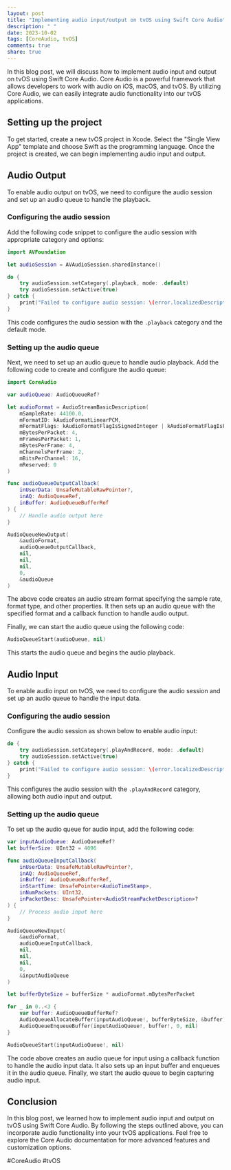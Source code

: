 ```yaml
---
layout: post
title: "Implementing audio input/output on tvOS using Swift Core Audio"
description: " "
date: 2023-10-02
tags: [CoreAudio, tvOS]
comments: true
share: true
---
```


In this blog post, we will discuss how to implement audio input and output on tvOS using Swift Core Audio. Core Audio is a powerful framework that allows developers to work with audio on iOS, macOS, and tvOS. By utilizing Core Audio, we can easily integrate audio functionality into our tvOS applications.

## Setting up the project

To get started, create a new tvOS project in Xcode. Select the "Single View App" template and choose Swift as the programming language. Once the project is created, we can begin implementing audio input and output.

## Audio Output

To enable audio output on tvOS, we need to configure the audio session and set up an audio queue to handle the playback.

### Configuring the audio session

Add the following code snippet to configure the audio session with appropriate category and options:

```swift
import AVFoundation

let audioSession = AVAudioSession.sharedInstance()

do {
    try audioSession.setCategory(.playback, mode: .default)
    try audioSession.setActive(true)
} catch {
    print("Failed to configure audio session: \(error.localizedDescription)")
}
```

This code configures the audio session with the `.playback` category and the default mode.

### Setting up the audio queue

Next, we need to set up an audio queue to handle audio playback. Add the following code to create and configure the audio queue:

```swift
import CoreAudio

var audioQueue: AudioQueueRef?

let audioFormat = AudioStreamBasicDescription(
    mSampleRate: 44100.0,
    mFormatID: kAudioFormatLinearPCM,
    mFormatFlags: kAudioFormatFlagIsSignedInteger | kAudioFormatFlagIsPacked,
    mBytesPerPacket: 4,
    mFramesPerPacket: 1,
    mBytesPerFrame: 4,
    mChannelsPerFrame: 2,
    mBitsPerChannel: 16,
    mReserved: 0
)

func audioQueueOutputCallback(
    inUserData: UnsafeMutableRawPointer?,
    inAQ: AudioQueueRef,
    inBuffer: AudioQueueBufferRef
) {
    // Handle audio output here
}

AudioQueueNewOutput(
    &audioFormat,
    audioQueueOutputCallback,
    nil,
    nil,
    nil,
    0,
    &audioQueue
)
```

The above code creates an audio stream format specifying the sample rate, format type, and other properties. It then sets up an audio queue with the specified format and a callback function to handle audio output.

Finally, we can start the audio queue using the following code:

```swift
AudioQueueStart(audioQueue, nil)
```

This starts the audio queue and begins the audio playback.

## Audio Input

To enable audio input on tvOS, we need to configure the audio session and set up an audio queue to handle the input data.

### Configuring the audio session

Configure the audio session as shown below to enable audio input:

```swift
do {
    try audioSession.setCategory(.playAndRecord, mode: .default)
    try audioSession.setActive(true)
} catch {
    print("Failed to configure audio session: \(error.localizedDescription)")
}
```

This configures the audio session with the `.playAndRecord` category, allowing both audio input and output.

### Setting up the audio queue

To set up the audio queue for audio input, add the following code:

```swift
var inputAudioQueue: AudioQueueRef?
let bufferSize: UInt32 = 4096

func audioQueueInputCallback(
    inUserData: UnsafeMutableRawPointer?,
    inAQ: AudioQueueRef,
    inBuffer: AudioQueueBufferRef,
    inStartTime: UnsafePointer<AudioTimeStamp>,
    inNumPackets: UInt32,
    inPacketDesc: UnsafePointer<AudioStreamPacketDescription>?
) {
    // Process audio input here
}

AudioQueueNewInput(
    &audioFormat,
    audioQueueInputCallback,
    nil,
    nil,
    nil,
    0,
    &inputAudioQueue
)

let bufferByteSize = bufferSize * audioFormat.mBytesPerPacket

for _ in 0..<3 {
    var buffer: AudioQueueBufferRef?
    AudioQueueAllocateBuffer(inputAudioQueue!, bufferByteSize, &buffer)
    AudioQueueEnqueueBuffer(inputAudioQueue!, buffer!, 0, nil)
}

AudioQueueStart(inputAudioQueue!, nil)
```

The code above creates an audio queue for input using a callback function to handle the audio input data. It also sets up an input buffer and enqueues it in the audio queue. Finally, we start the audio queue to begin capturing audio input.

## Conclusion

In this blog post, we learned how to implement audio input and output on tvOS using Swift Core Audio. By following the steps outlined above, you can incorporate audio functionality into your tvOS applications. Feel free to explore the Core Audio documentation for more advanced features and customization options.

#CoreAudio #tvOS